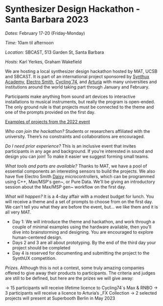 # Synthesizer Design Hackathon - Santa Barbara 2023

*Dates:* February 17-20 (Friday-Monday)

*Time:* 10am til afternoon

*Location:* SBCAST, 513 Garden St, Santa Barbara

*Hosts:* Karl Yerkes, Graham Wakefield

We are hosting a local synthesizer design hackathon hosted by MAT, UCSB and SBCAST. It is part of an international project sponsored by [Synthux Academy](https://www.synthux.academy), [Electro Smith](https://www.electro-smith.com), [Cycling`74](https://cycling74.com), and [Arturia](https://www.arturia.com/?gclid=CjwKCAiAioifBhAXEiwApzCztux6GyLSWwjfZP6dyDkH2szYwakcfsUeglHFjZN-qWaX-ZYkZYHA4BoCknkQAvD_BwE) with many universities and institutions around the world taking part through January and February. 

Participants make anything from sound art devices to interactive installations to musical instruments, but really the program is open-ended. The only ground rule is that projects must be connected to the theme and one of the prompts provided on the first day.

[Examples of projects from the 2022 event](https://www.synthux.academy/events/hackathon-2022) 

*Who can join the hackathon?* Students or researchers affiliated with the university. There’s no constraints and collaborations are encouraged.

*Do I need prior experience?* This is an inclusive event that invites participants in any age and background. If you’re interested in sound and design you can join! To make it easier we suggest forming small teams.

*What tools and parts are available?* Thanks to MAT, we have a pool of essential components an interesting sensors to build the projects. We also have five Electro Smith [Daisy](https://www.electro-smith.com/daisy/daisy) microcontrollers, which can be programmed using C++, Max/MSP's gen~, or Pure Data. We'll be giving an introductory session about the Max/MSP gen~ workflow on the first day. 

*What will happen?* It is a 4-day affair with a modest budget for lunch. You will receive a theme and a set of prompts to choose from on the first day. We can't tell you what they are before the event, but... we like them and it is all very MAT. 

  - Day 1: We will introduce the theme and hackathon, and work through a couple of minimal examples using the hardware available, then you'll dive into brainstorming and designing. You are encouraged to explore human-centered design. 
  - Days 2 and 3 are all about prototyping. By the end of the third day your project should be completed
  - Day 4 is reserved for documenting and submitting the project to the SynthUX competition. 

*Prizes.* Although this is not a contest, some truly amazing companies offered to give away their products to participants. The criteria and judges are still to be defined, but here are the prizes we will give away:

→ 15 participants will receive lifetime licence to Cycling74`s Max & RNBO
→ 3 participants will receive a licence to Arturia’s _FX Collection
→ 2 selected projects will present at Superbooth Berlin in May 2023
